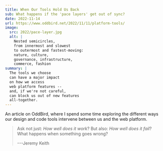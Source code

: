 ```yaml
---
title: When Our Tools Hold Us Back
sub: What happens if the 'pace layers' get out of sync?
date: 2022-11-14
url: https://www.oddbird.net/2022/11/11/platform-tools/
image:
  src: 2022/pace-layer.jpg
  alt: |
    Nested semicircles,
    from innermost and slowest
    to outermost and fastest-moving:
    nature, culture,
    governance, infrastructure,
    commerce, fashion
summary: |
  The tools we choose
  can have a major impact
  on how we access
  web platform features --
  and, if we're not careful,
  can block us out of new features
  all-together.
---
```


An article on OddBird,
where I spend some time exploring
the different ways our
design and code tools intervene
between us and the web platform.

> Ask not just: _How well does it work_?
> But also: _How well does it fail_?
> What happens when something goes wrong?
>
> ---Jeremy Keith
